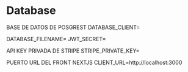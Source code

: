 # Database

BASE DE DATOS DE POSGREST
DATABASE_CLIENT=

DATABASE_FILENAME=
JWT_SECRET=

API KEY PRIVADA DE STRIPE
STRIPE_PRIVATE_KEY=

PUERTO URL DEL FRONT NEXTJS
CLIENT_URL=http://localhost:3000
